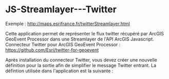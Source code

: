 JS-Streamlayer---Twitter
========================

Exemple : http://maps.esrifrance.fr/twitterStreamlayer.html

Cette application permet de représenter le flux twitter récupéré par ArcGIS GeoEvent Processor dans une Streamlayer de l'API ArcGIS Javascript.
Connecteur Twitter pour ArcGIS GeoEvent Processor : https://github.com/Esri/twitter-for-geoevent

Après installation du connecteur Twitter, vous devez créer une nouvelle définition pour la sortie afin de simplifier le message Twitter entrant. 
La défintion utilisée dans l'application est la suivante :

